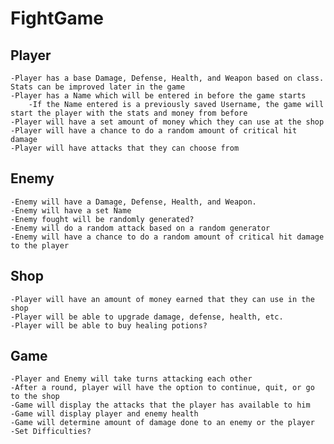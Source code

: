 # FightGame

## Player
    -Player has a base Damage, Defense, Health, and Weapon based on class. Stats can be improved later in the game
    -Player has a Name which will be entered in before the game starts
        -If the Name entered is a previously saved Username, the game will start the player with the stats and money from before
    -Player will have a set amount of money which they can use at the shop
    -Player will have a chance to do a random amount of critical hit damage
    -Player will have attacks that they can choose from
## Enemy
    -Enemy will have a Damage, Defense, Health, and Weapon.
    -Enemy will have a set Name
    -Enemy fought will be randomly generated?
    -Enemy will do a random attack based on a random generator
    -Enemy will have a chance to do a random amount of critical hit damage to the player
## Shop
    -Player will have an amount of money earned that they can use in the shop
    -Player will be able to upgrade damage, defense, health, etc.
    -Player will be able to buy healing potions?
## Game
    -Player and Enemy will take turns attacking each other
    -After a round, player will have the option to continue, quit, or go to the shop
    -Game will display the attacks that the player has available to him
    -Game will display player and enemy health
    -Game will determine amount of damage done to an enemy or the player
    -Set Difficulties?